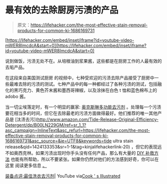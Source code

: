 # 最有效的去除厨房污渍的产品

> 原文：<https://lifehacker.com/the-most-effective-stain-removal-products-for-common-ki-1686169731>

 [https://lifehacker.com/embed/inset/iframe?id=youtube-video-mWER8ImcdcA&start=0](https://lifehacker.com/embed/inset/iframe?id=youtube-video-mWER8ImcdcA&start=0) 

说到做饭，污渍无处不在。从培根油到浆果酱，这些都是在厨房工作的人最有效的去垢产品。



在这段来自美国测试厨房 的视频中，七种受欢迎的污渍去除产品接受了厨房中一些最难去除的污渍的测试。七种产品中的每一种都经过了各种污渍的测试，包括融化的黑巧克力、黄色芥末酱和墨西哥辣椒，以及涂抹在白色 t 恤和蓝色棉布上的 adobo 酱。

当一切尘埃落定时，有一个明显的赢家: [奥克斯琳多功能去污剂](http://www.amazon.com/dp/B005GI8UOE?asc_campaign=InlineText&asc_refurl=https://lifehacker.com/the-most-effective-stain-removal-products-for-common-ki-1686169731&asc_source=&tag=kinjalifehackerlink-20) 。处理每一个污渍要花相当多的时间，但它在去除最老的污渍方面做得最好。他们推荐的唯一其他产品是 [汰渍去污](http://www.amazon.com/Tide-Release-Original-Efficiency-Detergent/dp/B00LN229GM/ref=sr_1_1?asc_campaign=InlineText&asc_refurl=https://lifehacker.com/the-most-effective-stain-removal-products-for-common-ki-1686169731&asc_source=&ie=UTF8&keywords=tide ultra stain release&qid=1424133353&sr=1-1&tag=kinjalifehackerlink-20) ，但它的表现远不如奥西克林。如果污渍出现时你手头没有任何产品，那么有大量的 [DIY 补救方法](https://lifehacker.com/the-diy-stain-removal-infographic-is-a-quick-reference-5821774) 也能有所帮助，所以不要紧张。如果你仍然对他们的方法感到好奇，你可以在这里 阅读更多信息 [。](http://www.cooksillustrated.com/equipment_reviews/1581-laundry-stain-removers?extcode=NSYTB13ZZ#.)

[装备点评:最佳洗衣去污剂](https://www.youtube.com/watch?v=mWER8ImcdcA)| YouTube via[Cook ' s Illustrated](http://www.cooksillustrated.com/equipment_reviews/1581-laundry-stain-removers?extcode=NSYTB13ZZ#.)